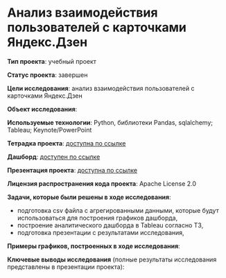# Анализ взаимодействия пользователей с карточками Яндекс.Дзен

**Тип проекта**: учебный проект

**Статус проекта**: завершен

**Цели исследования**: анализ взаимодействия пользователей с карточками Яндекс.Дзен

**Объект исследования**: 

**Используемые технологии**: Python, библиотеки Pandas, sqlalchemy; Tableau; Keynote/PowerPoint

**Тетрадка проекта**: [доступна по ссылке]()

**Дашборд**: [доступен по ссылке](https://public.tableau.com/app/profile/natalia7606/viz/dash_visits_16744824226710/DashVisitsZen?publish=yes)

**Презентация проекта**: [доступна по ссылке](https://disk.yandex.ru/d/w50Ssgal6TmHnw)

**Лицензия распространения кода проекта**: Apache License 2.0 

**Задачи, которые были решены в ходе исследования**:
- подготовка csv файла с агрегированными данными, которые будут использоваться для построения графиков дашборда,
- построение аналитического дашборда в Tableau согласно ТЗ,
- подготовка презентации с результатами исследования,

**Примеры графиков, построенных в ходе исследования**:



**Ключевые выводы исследования** (полные результаты исследования представлены в презентации проекта):

